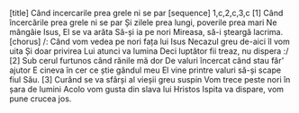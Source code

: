 [title] Când incercarile prea grele ni se par
[sequence] 1,c,2,c,3,c
[1]
Când încercările prea grele ni se par
Și zilele prea lungi, poverile prea mari
Ne mângâie Isus, El se va arăta
Să-și ia pe nori Mireasa, să-i șteargă lacrima.
[chorus]
/: Când vom vedea pe nori fața lui Isus
Necazul greu de-aici îl vom uita
Și doar privirea Lui atunci va lumina
Deci luptător fii treaz, nu dispera :/
[2]
Sub cerul furtunos când rănile mă dor
De valuri încercat când stau făr’ ajutor
E cineva în cer ce știe gândul meu
El vine printre valuri să-și scape fiul Său.
[3]
Curând se va sfârși al vieșii greu suspin
Vom trece peste nori în șara de lumini
Acolo vom gusta din slava lui Hristos
Ispita va dispare, vom pune crucea jos.

